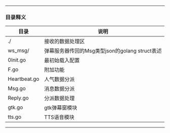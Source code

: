 
---
### 目录释义
|目录|说明|
|-|-|
|./|接收的数据处理区|
|ws_msg/|弹幕服务器传回的Msg类型json的golang struct表述|
|0Init.go|最初始载入配置|
|F.go|附加功能|
|Heartbeat.go|人气数据分派|
|Msg.go|消息数据分派|
|Reply.go|分派数据处理|
|gtk.go|gtk弹幕窗模块|
|tts.go|TTS语音模块|
---